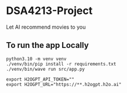 # DSA4213-Project

Let AI recommend movies to you

## To run the app Locally
```shell script
python3.10 -m venv venv
./venv/bin/pip install -r requirements.txt
./venv/bin/wave run src/app.py

export H2OGPT_API_TOKEN=""
export H2OGPT_URL="https://**.h2ogpt.h2o.ai"


